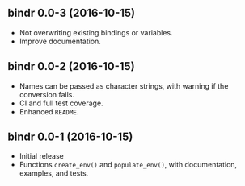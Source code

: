 ## bindr 0.0-3 (2016-10-15)

- Not overwriting existing bindings or variables.
- Improve documentation.


## bindr 0.0-2 (2016-10-15)

- Names can be passed as character strings, with warning if the conversion fails.
- CI and full test coverage.
- Enhanced `README`.


## bindr 0.0-1 (2016-10-15)

- Initial release
- Functions `create_env()` and `populate_env()`, with documentation, examples, and tests.



